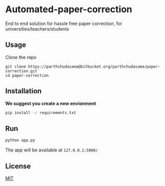 # Automated-paper-correction

End to end solution for hassle free paper correction, for universities/teachers/students

## Usage

Clone the repo

    git clone https://parthchudasama@bitbucket.org/parthchudasama/paper-correction.git`
	cd paper-correction


## Installation
**We suggest you create a new envionment**
```bash
pip install -r requirements.txt
```
## Run

```python
python app.py
```
The app will be available at  `127.0.0.1:5000/`
## License

[MIT](https://choosealicense.com/licenses/mit/)
